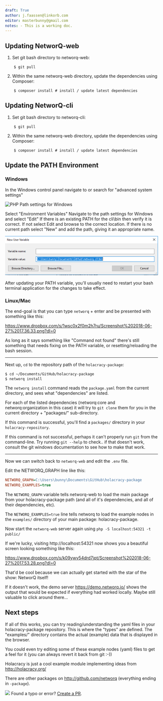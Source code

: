 ```yaml
---
draft: True
author: j.faassen@linkorb.com
editor: masterbunny@gmail.com
notes: - This is a working doc.
---
```


## Updating NetworQ-web

1) Set git bash directory to networq-web:

```
	$ git pull

```

2) Within the same networq-web directory, update the dependencies using Composer:

```
	$ composer install # install / update latest dependencies
```

## Updating NetworQ-cli

1) Set git bash directory to networq-cli:

```
	$ git pull

```

2) Within the same networq-web directory, update the dependencies using Composer:

```
	$ composer install # install / update latest dependencies
```

## Update the PATH Environment

### Windows

In the Windows control panel navigate to or search for "advanced system settings"

![PHP Path settings for Windows](/images/PHP_Windows_VariablesSetings.PNG) 

Select "Environment Variables"
Navigate to the path settings for Windows and select "Edit"
If there is an existing PATH for the cli\bin then verify it is correct.
If not select Edit and browse to the correct location.
If there is no current path select "New" and add the path, giving it an appropriate name.

![cli/Bin Path settings for Windows](/images/EditPathforCliBin.PNG) 


After updating your PATH variable, you'll usually need to restart your bash terminal application for the changes to take effect.

### Linux/Mac


The end-goal is that you can type `networq` + enter and be presented with something like this:

https://www.dropbox.com/s/1wsc0x2f0m2h7ru/Screenshot%202018-06-27%2017.36.33.png?dl=0

As long as it says something like "Command not found" there's still something that needs fixing on the PATH variable, or resetting/reloading the bash session.

-----

Next up, `cd` to the repository path of the `holacracy-package`:

    $ cd ~/Documents/GitHub/holacracy-package
    $ networq install

The `networq install` command reads the `package.yaml` from the current directory, and sees what "dependencies" are listed.

For each of the listed dependencies (networq:core and networq:organization in this case) it will try to `git clone` them for you in the current directory + "packages/" sub-directory.

If this command is successful, you'll find a `packages/` directory in your `holacracy-repository`.

If this command is not successful, perhaps it can't properly run `git` from the command-line. Try running `git --help` to check.. if that doesn't work, consult the git windows documentation to see how to make that work.

------

Now we can switch back to `networq-web` and edit the `.env` file.

Edit the NETWORQ_GRAPH line like this:

```ini
NETWORQ_GRAPH=C:\Users\bunny\Documents\GitHub\holacracy-package
NETWORQ_EXAMPLES=true
```

The `NETWORQ_GRAPH` variable tells networq-web to load the main package from your holacracy-package path (and all of it's dependencies, and all of their dependencies, etc).

The `NETWORQ_EXAMPLES=true` line tells networq to load the example nodes in the `examples/` directory of your main package: holacracy-package.

Now start the `networq-web` server again using `php -S localhost:54321 -t public/`

If we're lucky, visiting http://localhost:54321 now shows you a beautiful screen looking something like this:

https://www.dropbox.com/s/k09ywv54drd7jpt/Screenshot%202018-06-27%2017.53.28.png?dl=0


That'd be cool because we can actually get started with the star of the show: NetworQ itself!

If it doesn't work, the demo server https://demo.networq.io/ shows the output that would be expected if everything had worked locally. Maybe still valuable to click around there...

## Next steps

If all of this works, you can try reading/understanding the yaml files in your holacracy-package repository. This is where the "types" are defined. The "examples/" directory contains the actual (example) data that is displayed in the browser.

You could even try editing some of these example nodes (yaml) files to get a feel for it (you can always revert it back from git :-))

Holacracy is just a cool example module implementing ideas from http://holacracy.org/

There are other packages on http://github.com/networq (everything ending in `-package`).

<img src="https://github.com/favicon.ico" width="48"> Found a typo or error? [Create a PR](https://github.com/networq/www.networq.io).



